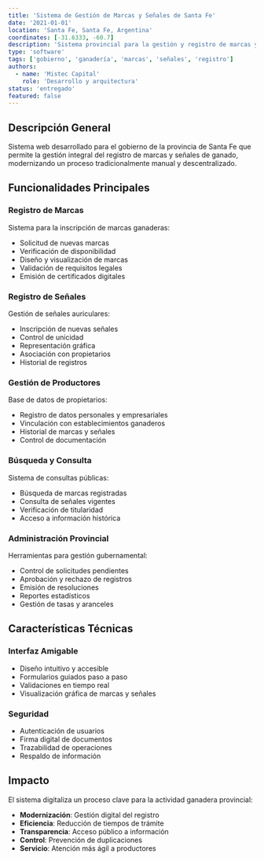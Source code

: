 ```yaml
---
title: 'Sistema de Gestión de Marcas y Señales de Santa Fe'
date: '2021-01-01'
location: 'Santa Fe, Santa Fe, Argentina'
coordinates: [-31.6333, -60.7]
description: 'Sistema provincial para la gestión y registro de marcas y señales de ganado en la provincia de Santa Fe.'
type: 'software'
tags: ['gobierno', 'ganadería', 'marcas', 'señales', 'registro']
authors:
  - name: 'Mistec Capital'
    role: 'Desarrollo y arquitectura'
status: 'entregado'
featured: false
---
```


## Descripción General

Sistema web desarrollado para el gobierno de la provincia de Santa Fe que permite la gestión integral del registro de marcas y señales de ganado, modernizando un proceso tradicionalmente manual y descentralizado.

## Funcionalidades Principales

### Registro de Marcas

Sistema para la inscripción de marcas ganaderas:
- Solicitud de nuevas marcas
- Verificación de disponibilidad
- Diseño y visualización de marcas
- Validación de requisitos legales
- Emisión de certificados digitales

### Registro de Señales

Gestión de señales auriculares:
- Inscripción de nuevas señales
- Control de unicidad
- Representación gráfica
- Asociación con propietarios
- Historial de registros

### Gestión de Productores

Base de datos de propietarios:
- Registro de datos personales y empresariales
- Vinculación con establecimientos ganaderos
- Historial de marcas y señales
- Control de documentación

### Búsqueda y Consulta

Sistema de consultas públicas:
- Búsqueda de marcas registradas
- Consulta de señales vigentes
- Verificación de titularidad
- Acceso a información histórica

### Administración Provincial

Herramientas para gestión gubernamental:
- Control de solicitudes pendientes
- Aprobación y rechazo de registros
- Emisión de resoluciones
- Reportes estadísticos
- Gestión de tasas y aranceles

## Características Técnicas

### Interfaz Amigable

- Diseño intuitivo y accesible
- Formularios guiados paso a paso
- Validaciones en tiempo real
- Visualización gráfica de marcas y señales

### Seguridad

- Autenticación de usuarios
- Firma digital de documentos
- Trazabilidad de operaciones
- Respaldo de información

## Impacto

El sistema digitaliza un proceso clave para la actividad ganadera provincial:

- **Modernización**: Gestión digital del registro
- **Eficiencia**: Reducción de tiempos de trámite
- **Transparencia**: Acceso público a información
- **Control**: Prevención de duplicaciones
- **Servicio**: Atención más ágil a productores

